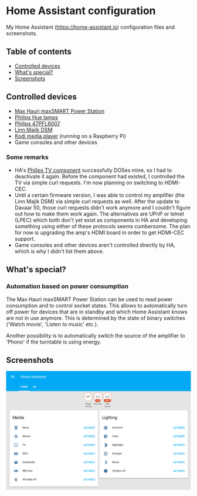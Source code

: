 # Home Assistant configuration

My Home Assistant (https://home-assistant.io) configuration files and screenshots.


## Table of contents

* [Controlled devices](#controlled-devices)
* [What's special?](#whats-special)
* [Screenshots](#screenshots)


## Controlled devices

* [Max Hauri maxSMART Power Station](http://www.maxsmart.ch/de/produkte-de/power-station-de.html)
* [Philips Hue lamps](http://www2.meethue.com/de-ch/productdetail/philips-hue-white-and-color-ambiance-starter-kit-a19)
* [Philips 47PFL6007](http://www.mea.philips.com/c-p/47PFL6007H_12/6000-series-smart-led-tv-with-ambilight-spectra-2-and-pixel-precise-hd#see-all-benefits)
* [Linn Majik DSM](https://linn.co.uk/hifi-separates/network-music-players/majik)
* [Kodi media player](https://kodi.tv/) (running on a Raspberry Pi)
* Game consoles and other devices

### Some remarks

* HA's [Philips TV component](https://home-assistant.io/components/media_player.philips_js/) successfully DOSes mine, so I had to deactivate it again. Before the component had existed, I controlled the TV via simple curl requests. I'm now planning on switching to HDMI-CEC.
* Until a certain firmware version, I was able to control my amplifier (the Linn Majik DSM) via simple curl requests as well. After the update to Davaar 50, those curl requests didn't work anymore and I couldn't figure out how to make them work again. The alternatives are UPnP or telnet (LPEC) which both don't yet exist as components in HA and developing something using either of these protocols seems cumbersome. The plan for now is upgrading the amp's HDMI board in order to get HDMI-CEC support.
* Game consoles and other devices aren't controlled directly by HA, which is why I didn't list them above.


## What's special?

### Automation based on power consumption

The Max Hauri maxSMART Power Station can be used to read power consumption and to control socket states. This allows to automatically turn off power for devices that are in standby and which Home Assistant knows are not in use anymore. This is determined by the state of binary switches ('Watch movie', 'Listen to music' etc.).

Another possibility is to automatically switch the source of the amplifier to 'Phono' if the turntable is using energy.


## Screenshots

![Screenshot 1](images/ha01.png)

